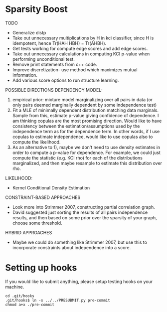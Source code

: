 Sparsity Boost
==============

TODO
- Generalize distp
- Take out unnecessary multiplications by H in kci classifier, since H is idempotent, hence Tr(HAH HBH) = Tr(AHBH).
- Get tests working for compute edge scores and add edge scores.
- Take out unnecessary calculations in computing KCI p-value when performing unconditional test.
- Remove print statements from c++ code.
- Improve discretization- use method which maximizes mutual information.
- Add various score options to run structure learning.



POSSIBLE DIRECTIONS
DEPENDENCY MODEL:
1) empirical prior: mixture model marginalizing over all pairs in data (or only pairs deemed marginally dependent by some independence test)
2) Fit a MLE of minimally dependent distribution matching data marginals.  Sample from this, estimate p-value giving confidence of dependence.  I am thinking copulas are the most promising direction.  Would like to have consistency between the estimation/assumptions used by the independence term as for the dependence term.  In other words, if I use copulas to estimate independence, would like to use copulas also to compute the likelihood. 
3) As an alternative to 1), maybe we don't need to use density estimates in order to compute a p-value for dependence.  For example, we could just compute the statistic (e.g. KCI rho) for each of the distributions marginalized, and then maybe resample to estimate this distribution over rho.  


LIKELIHOOD:
- Kernel Conditional Density Estimation 

CONSTRAINT-BASED APPROACHES
- Look more into Strimmer 2007, constructing partial correlation graph.
- David suggested just sorting the results of all pairs independence results, and then based on some prior over the sparsity of your graph, choose some threshold.

HYBRID APPROACHES
- Maybe we could do something like Strimmer 2007, but use this to incorporate constraints about independence into a score. 

Setting up hooks
================
If you would like to submit anything, please setup testing hooks on your machine.

    cd .git/hooks
    .git/hooks$ ln -s ../../PRESUBMIT.py pre-commit
    chmod a+x ./pre-commit
